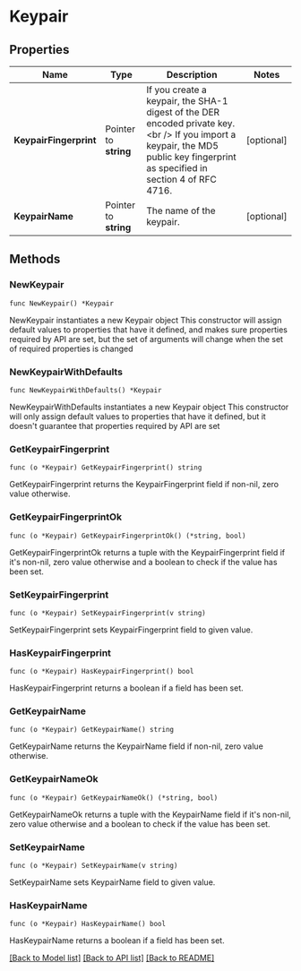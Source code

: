 # Keypair

## Properties

Name | Type | Description | Notes
------------ | ------------- | ------------- | -------------
**KeypairFingerprint** | Pointer to **string** | If you create a keypair, the SHA-1 digest of the DER encoded private key.&lt;br /&gt; If you import a keypair, the MD5 public key fingerprint as specified in section 4 of RFC 4716. | [optional] 
**KeypairName** | Pointer to **string** | The name of the keypair. | [optional] 

## Methods

### NewKeypair

`func NewKeypair() *Keypair`

NewKeypair instantiates a new Keypair object
This constructor will assign default values to properties that have it defined,
and makes sure properties required by API are set, but the set of arguments
will change when the set of required properties is changed

### NewKeypairWithDefaults

`func NewKeypairWithDefaults() *Keypair`

NewKeypairWithDefaults instantiates a new Keypair object
This constructor will only assign default values to properties that have it defined,
but it doesn't guarantee that properties required by API are set

### GetKeypairFingerprint

`func (o *Keypair) GetKeypairFingerprint() string`

GetKeypairFingerprint returns the KeypairFingerprint field if non-nil, zero value otherwise.

### GetKeypairFingerprintOk

`func (o *Keypair) GetKeypairFingerprintOk() (*string, bool)`

GetKeypairFingerprintOk returns a tuple with the KeypairFingerprint field if it's non-nil, zero value otherwise
and a boolean to check if the value has been set.

### SetKeypairFingerprint

`func (o *Keypair) SetKeypairFingerprint(v string)`

SetKeypairFingerprint sets KeypairFingerprint field to given value.

### HasKeypairFingerprint

`func (o *Keypair) HasKeypairFingerprint() bool`

HasKeypairFingerprint returns a boolean if a field has been set.

### GetKeypairName

`func (o *Keypair) GetKeypairName() string`

GetKeypairName returns the KeypairName field if non-nil, zero value otherwise.

### GetKeypairNameOk

`func (o *Keypair) GetKeypairNameOk() (*string, bool)`

GetKeypairNameOk returns a tuple with the KeypairName field if it's non-nil, zero value otherwise
and a boolean to check if the value has been set.

### SetKeypairName

`func (o *Keypair) SetKeypairName(v string)`

SetKeypairName sets KeypairName field to given value.

### HasKeypairName

`func (o *Keypair) HasKeypairName() bool`

HasKeypairName returns a boolean if a field has been set.


[[Back to Model list]](../README.md#documentation-for-models) [[Back to API list]](../README.md#documentation-for-api-endpoints) [[Back to README]](../README.md)


